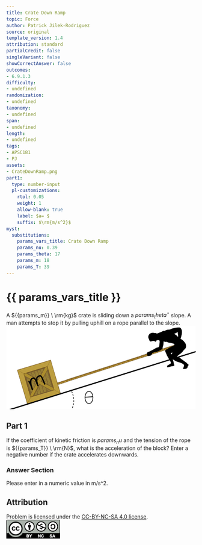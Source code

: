 ```yaml
---
title: Crate Down Ramp
topic: Force
author: Patrick Jilek-Rodriguez
source: original
template_version: 1.4
attribution: standard
partialCredit: false
singleVariant: false
showCorrectAnswer: false
outcomes:
- 6.9.1.3
difficulty:
- undefined
randomization:
- undefined
taxonomy:
- undefined
span:
- undefined
length:
- undefined
tags:
- APSC181
- PJ
assets:
- CrateDownRamp.png
part1:
  type: number-input
  pl-customizations:
    rtol: 0.05
    weight: 1
    allow-blank: true
    label: $a= $
    suffix: $\rm{m/s^2}$
myst:
  substitutions:
    params_vars_title: Crate Down Ramp
    params_nu: 0.39
    params_theta: 17
    params_m: 18
    params_T: 39
---
```

# {{ params_vars_title }}
A ${{params_m}} \ \rm{kg}$ crate is sliding down a ${{params_theta}}^{\circ}$ slope. A man attempts to stop it by pulling uphill on a rope parallel to the slope.
<img src="CrateDownRamp.png" width=800 alt="A man pulling a crate up a slope using a rope." >

## Part 1

If the coefficient of kinetic friction is ${{params_nu}}$ and the tension of the rope is ${{params_T}} \ \rm{N}$, what is the acceleration of the block?
Enter a negative number if the crate accelerates downwards.

### Answer Section

Please enter in a numeric value in m/s^2.

## Attribution

Problem is licensed under the [CC-BY-NC-SA 4.0 license](https://creativecommons.org/licenses/by-nc-sa/4.0/).<br> ![The Creative Commons 4.0 license requiring attribution-BY, non-commercial-NC, and share-alike-SA license.](https://raw.githubusercontent.com/firasm/bits/master/by-nc-sa.png)